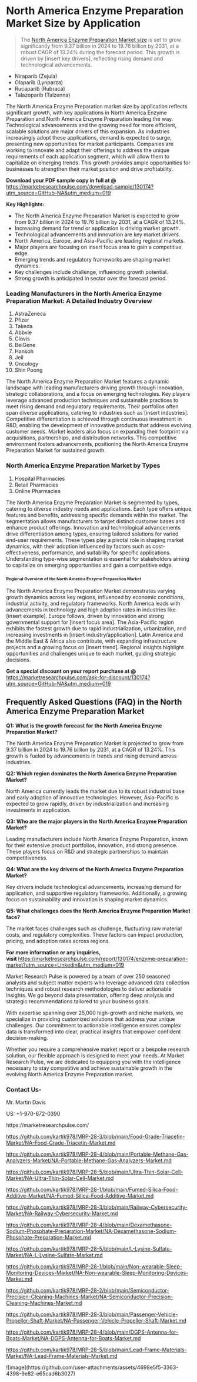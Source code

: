 <h1>North America Enzyme Preparation Market&nbsp;Size by Application</h1><blockquote><p>The <a href="https://marketresearchpulse.com/download-sample/130174?utm_source=GitHub-NA&amp;utm_medium=019">North America Enzyme Preparation Market size</a> is set to grow significantly from 9.37 billion in 2024 to 19.76 billion by 2031, at a robust CAGR of 13.24% during the forecast period. This growth is driven by [insert key drivers], reflecting rising demand and technological advancements.</p></blockquote><ul><li>Niraparib (Zejula)<li> Olaparib (Lynparza)<li> Rucaparib (Rubraca)<li> Talazoparib (Talzenna)</li></ul><p>The North America Enzyme Preparation market size by application reflects significant growth, with key applications in North America Enzyme Preparation and North America Enzyme Preparation leading the way. Technological advancements and the growing need for more efficient, scalable solutions are major drivers of this expansion. As industries increasingly adopt these applications, demand is expected to surge, presenting new opportunities for market participants. Companies are working to innovate and adapt their offerings to address the unique requirements of each application segment, which will allow them to capitalize on emerging trends. This growth provides ample opportunities for businesses to strengthen their market position and drive profitability.</p><p><strong>Download your PDF sample copy in full at @ </strong><a href="https://marketresearchpulse.com/download-sample/130174?utm_source=GitHub-NA&amp;utm_medium=019">https://marketresearchpulse.com/download-sample/130174?utm_source=GitHub-NA&amp;utm_medium=019</a></p><p><strong>Key Highlights: </strong></p><ul><li>The North America Enzyme Preparation Market is expected to grow from 9.37 billion in 2024 to 19.76 billion by 2031, at a CAGR of 13.24%.</li><li>Increasing demand for trend or application is driving market growth.</li><li>Technological advancements and innovation are key market drivers.</li><li>North America, Europe, and Asia-Pacific are leading regional markets.</li><li>Major players are focusing on insert focus area to gain a competitive edge.</li><li>Emerging trends and regulatory frameworks are shaping market dynamics.</li><li>Key challenges include challenge, influencing growth potential.</li><li>Strong growth is anticipated in sector over the forecast period.</li></ul><h3>Leading Manufacturers in the North America Enzyme Preparation Market: A Detailed Industry Overview</h3><ol><li>AstraZeneca</li><li>Pfizer</li><li>Takeda</li><li>Abbvie</li><li>Clovis</li><li>BeiGene</li><li>Hansoh</li><li>Jeil</li><li>Oncology</li><li>Shin Poong</li></ol><div class="flex max-w-full flex-col flex-grow"><div class="min-h-8 text-message flex w-full flex-col items-end gap-2 whitespace-normal break-words [.text-message+&amp;]:mt-5" dir="auto" data-message-author-role="assistant" data-message-id="fd8432e4-4910-450d-b182-61b7bfb0a01f" data-message-model-slug="gpt-4o"><div class="flex w-full flex-col gap-1 empty:hidden first:pt-[3px]"><div class="markdown prose w-full break-words dark:prose-invert light"><p>The North America Enzyme Preparation Market features a dynamic landscape with leading manufacturers driving growth through innovation, strategic collaborations, and a focus on emerging technologies. Key players leverage advanced production techniques and sustainable practices to meet rising demand and regulatory requirements. Their portfolios often span diverse applications, catering to industries such as [insert industries]. Competitive differentiation is achieved through continuous investment in R&amp;D, enabling the development of innovative products that address evolving customer needs. Market leaders also focus on expanding their footprint via acquisitions, partnerships, and distribution networks. This competitive environment fosters advancements, positioning the North America Enzyme Preparation Market for sustained growth.</p></div></div></div></div><h3>North America Enzyme Preparation Market by Types</h3><ol><li>Hospital Pharmacies<li> Retail Pharmacies<li> Online Pharmacies</li></ol><div class="flex max-w-full flex-col flex-grow"><div class="min-h-8 text-message flex w-full flex-col items-end gap-2 whitespace-normal break-words [.text-message+&amp;]:mt-5" dir="auto" data-message-author-role="assistant" data-message-id="084470be-0bb7-4664-bddf-5156b4f41249" data-message-model-slug="gpt-4o-mini"><div class="flex w-full flex-col gap-1 empty:hidden first:pt-[3px]"><div class="markdown prose w-full break-words dark:prose-invert light"><p>The North America Enzyme Preparation Market is segmented by types, catering to diverse industry needs and applications. Each type offers unique features and benefits, addressing specific demands within the market. The segmentation allows manufacturers to target distinct customer bases and enhance product offerings. Innovation and technological advancements drive differentiation among types, ensuring tailored solutions for varied end-user requirements. These types play a pivotal role in shaping market dynamics, with their adoption influenced by factors such as cost-effectiveness, performance, and suitability for specific applications. Understanding type-wise segmentation is essential for stakeholders aiming to capitalize on emerging opportunities and gain a competitive edge.</p></div></div></div></div><h3><span style="font-size: 11px;">Regional Overview of the North America Enzyme Preparation Market</span></h3><div class="flex max-w-full flex-col flex-grow"><div class="min-h-8 text-message flex w-full flex-col items-end gap-2 whitespace-normal break-words [.text-message+&amp;]:mt-5" dir="auto" data-message-author-role="assistant" data-message-id="e9038762-ce64-4e30-91c9-9bd413514231" data-message-model-slug="gpt-4o-mini"><div class="flex w-full flex-col gap-1 empty:hidden first:pt-[3px]"><div class="markdown prose w-full break-words dark:prose-invert light"><p>The North America Enzyme Preparation Market demonstrates varying growth dynamics across key regions, influenced by economic conditions, industrial activity, and regulatory frameworks. North America leads with advancements in technology and high adoption rates in industries like [insert example]. Europe follows, driven by innovation and strong governmental support for [insert focus area]. The Asia-Pacific region exhibits the fastest growth due to rapid industrialization, urbanization, and increasing investments in [insert industry/application]. Latin America and the Middle East &amp; Africa also contribute, with expanding infrastructure projects and a growing focus on [insert trend]. Regional insights highlight opportunities and challenges unique to each market, guiding strategic decisions.</p></div></div></div></div><p><strong>Get a special discount on your report purchase at @ </strong><a href="https://marketresearchpulse.com/ask-for-discount/130174?utm_source=GitHub-NA&amp;utm_medium=019">https://marketresearchpulse.com/ask-for-discount/130174?utm_source=GitHub-NA&amp;utm_medium=019</a></p><h2>Frequently Asked Questions (FAQ) in the North America Enzyme Preparation Market</h2><p><strong>Q1: What is the growth forecast for the North America Enzyme Preparation Market?</strong></p><p>The North America Enzyme Preparation Market is projected to grow from 9.37 billion in 2024 to 19.76 billion by 2031, at a CAGR of 13.24%. This growth is fueled by advancements in trends and rising demand across industries.</p><p><strong>Q2: Which region dominates the North America Enzyme Preparation Market?</strong></p><p>North America currently leads the market due to its robust industrial base and early adoption of innovative technologies. However, Asia-Pacific is expected to grow rapidly, driven by industrialization and increasing investments in application.</p><p><strong>Q3: Who are the major players in the North America Enzyme Preparation Market?</strong></p><p>Leading manufacturers include North America Enzyme Preparation, known for their extensive product portfolios, innovation, and strong presence. These players focus on R&amp;D and strategic partnerships to maintain competitiveness.</p><p><strong>Q4: What are the key drivers of the North America Enzyme Preparation Market?</strong></p><p>Key drivers include technological advancements, increasing demand for application, and supportive regulatory frameworks. Additionally, a growing focus on sustainability and innovation is shaping market dynamics.</p><p><strong>Q5: What challenges does the North America Enzyme Preparation Market face?</strong></p><p>The market faces challenges such as challenge, fluctuating raw material costs, and regulatory complexities. These factors can impact production, pricing, and adoption rates across regions.</p><p><strong>For more information or any inquiries, visit&nbsp;</strong><a href="https://marketresearchpulse.com/report/130174/enzyme-preparation-market?utm_source=Linkedin&utm_medium=019">https://marketresearchpulse.com/report/130174/enzyme-preparation-market?utm_source=Linkedin&utm_medium=019</a></p><p>Market Research Pulse is powered by a team of over 250 seasoned analysts and subject matter experts who leverage advanced data collection techniques and robust research methodologies to deliver actionable insights. We go beyond data presentation, offering deep analysis and strategic recommendations tailored to your business goals.</p><p>With expertise spanning over 25,000 high-growth and niche markets, we specialize in providing customized solutions that address your unique challenges. Our commitment to actionable intelligence ensures complex data is transformed into clear, practical insights that empower confident decision-making.</p><p>Whether you require a comprehensive market report or a bespoke research solution, our flexible approach is designed to meet your needs. At Market Research Pulse, we are dedicated to equipping you with the intelligence necessary to stay competitive and achieve sustainable growth in the evolving North America Enzyme Preparation market.</p><h3><strong>Contact Us-</strong></h3><p>Mr. Martin Davis</p><p>US: +1-970-672-0390</p><p>https://marketresearchpulse.com/</p><p><a href="https://github.com/kartik978/MRP-28-3/blob/main/Food-Grade-Triacetin-Market/NA-Food-Grade-Triacetin-Market.md">https://github.com/kartik978/MRP-28-3/blob/main/Food-Grade-Triacetin-Market/NA-Food-Grade-Triacetin-Market.md</a></p><p><a href="https://github.com/kartik978/MRP-28-4/blob/main/Portable-Methane-Gas-Analyzers-Market/NA-Portable-Methane-Gas-Analyzers-Market.md">https://github.com/kartik978/MRP-28-4/blob/main/Portable-Methane-Gas-Analyzers-Market/NA-Portable-Methane-Gas-Analyzers-Market.md</a></p><p><a href="https://github.com/kartik978/MRP-28-5/blob/main/Ultra-Thin-Solar-Cell-Market/NA-Ultra-Thin-Solar-Cell-Market.md">https://github.com/kartik978/MRP-28-5/blob/main/Ultra-Thin-Solar-Cell-Market/NA-Ultra-Thin-Solar-Cell-Market.md</a></p><p><a href="https://github.com/kartik978/MRP-28-1/blob/main/Fumed-Silica-Food-Additive-Market/NA-Fumed-Silica-Food-Additive-Market.md">https://github.com/kartik978/MRP-28-1/blob/main/Fumed-Silica-Food-Additive-Market/NA-Fumed-Silica-Food-Additive-Market.md</a></p><p><a href="https://github.com/kartik978/MRP-28-3/blob/main/Railway-Cybersecurity-Market/NA-Railway-Cybersecurity-Market.md">https://github.com/kartik978/MRP-28-3/blob/main/Railway-Cybersecurity-Market/NA-Railway-Cybersecurity-Market.md</a></p><p><a href="https://github.com/kartik978/MRP-28-4/blob/main/Dexamethasone-Sodium-Phosphate-Preparation-Market/NA-Dexamethasone-Sodium-Phosphate-Preparation-Market.md">https://github.com/kartik978/MRP-28-4/blob/main/Dexamethasone-Sodium-Phosphate-Preparation-Market/NA-Dexamethasone-Sodium-Phosphate-Preparation-Market.md</a></p><p><a href="https://github.com/kartik978/MRP-28-5/blob/main/L-Lysine-Sulfate-Market/NA-L-Lysine-Sulfate-Market.md">https://github.com/kartik978/MRP-28-5/blob/main/L-Lysine-Sulfate-Market/NA-L-Lysine-Sulfate-Market.md</a></p><p><a href="https://github.com/kartik978/MRP-28-1/blob/main/Non-wearable-Sleep-Monitoring-Devices-Market/NA-Non-wearable-Sleep-Monitoring-Devices-Market.md">https://github.com/kartik978/MRP-28-1/blob/main/Non-wearable-Sleep-Monitoring-Devices-Market/NA-Non-wearable-Sleep-Monitoring-Devices-Market.md</a></p><p><a href="https://github.com/kartik978/MRP-28-2/blob/main/Semiconductor-Precision-Cleaning-Machines-Market/NA-Semiconductor-Precision-Cleaning-Machines-Market.md">https://github.com/kartik978/MRP-28-2/blob/main/Semiconductor-Precision-Cleaning-Machines-Market/NA-Semiconductor-Precision-Cleaning-Machines-Market.md</a></p><p><a href="https://github.com/kartik978/MRP-28-3/blob/main/Passenger-Vehicle-Propeller-Shaft-Market/NA-Passenger-Vehicle-Propeller-Shaft-Market.md">https://github.com/kartik978/MRP-28-3/blob/main/Passenger-Vehicle-Propeller-Shaft-Market/NA-Passenger-Vehicle-Propeller-Shaft-Market.md</a></p><p><a href="https://github.com/kartik978/MRP-28-4/blob/main/DGPS-Antenna-for-Boats-Market/NA-DGPS-Antenna-for-Boats-Market.md">https://github.com/kartik978/MRP-28-4/blob/main/DGPS-Antenna-for-Boats-Market/NA-DGPS-Antenna-for-Boats-Market.md</a></p><p><a href="https://github.com/kartik978/MRP-28-5/blob/main/Lead-Frame-Materials-Market/NA-Lead-Frame-Materials-Market.md">https://github.com/kartik978/MRP-28-5/blob/main/Lead-Frame-Materials-Market/NA-Lead-Frame-Materials-Market.md</a></p>
![image](https://github.com/user-attachments/assets/4698e5f5-3363-4398-9e82-e65cad6b3027)
